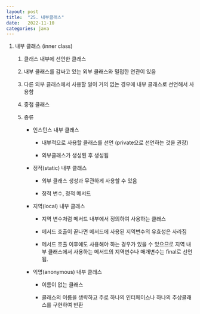 ```yaml
---
layout: post
title:  "25. 내부클래스"
date:   2022-11-10
categories: java
---
```

1. 내부 클래스 (inner class)

    1) 클래스 내부에 선언한 클래스

    2) 내부 클래스를 감싸고 있는 외부 클래스와 밀접한 연관이 있음

    3) 다른 외부 클래스에서 사용할 일이 거의 없는 경우에 내부 클래스로 선언해서 사용함

    4) 중첩 클래스 

    5) 종류

        - 인스턴스 내부 클래스

            - 내부적으로 사용할 클래스를 선언 (private으로 선언하는 것을 권장)

            - 외부클래스가 생성된 후 생성됨

        - 정적(static) 내부 클래스

            - 외부 클래스 생성과 무관하게 사용할 수 있음

            - 정적 변수, 정적 메서드

        - 지역(local) 내부 클래스 

            - 지역 변수처럼 메서드 내부에서 정의하여 사용하는 클래스 

            - 메서드 호출이 끝나면 메서드에 사용된 지역변수의 유효성은 사라짐

            - 메서드 호출 이후에도 사용해야 하는 경우가 있을 수 있으므로 
              지역 내부 클래스에서 사용하는 메서드의 지역변수나 매개변수는 final로 선언됨.

        - 익명(anonymous) 내부 클래스

            - 이름이 없는 클래스 
            
            - 클래스의 이름을 생략하고 주로 하나의 인터페이스나 하나의 추상클래스를 구현하여 반환